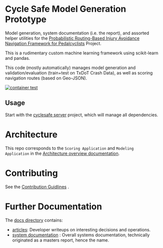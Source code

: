 # Cycle Safe Model Generation Prototype

Model generation, system documentation (i.e. the report), and assorted helper utilities for the [Probabilistic Routing-Based Injury Avoidance Navigation Framework for Pedalcyclists](./docs/report/report.md) Project.

This is a rudimentary custom machine learning framework using scikit-learn and pandas.

This code (mostly automatically) manages model generation and validation/evaluation (train+test on TxDoT Crash Data), as well as scoring navigation routes (based on Geo-JSON).

[![container test](https://github.com/YoinkBird/cyclesafe/actions/workflows/github-actions.yml/badge.svg?branch=main)](https://github.com/YoinkBird/cyclesafe/actions?query=branch%3Amain)

## Usage

Start with the [cyclesafe server](https://github.com/YoinkBird/cyclesafe_server) project, which will manage all dependencies.

# Architecture

This repo corresponds to the `Scoring Application` and `Modeling Application` in the [Architecture overview documentation](./docs/report/report.md#architecture).

# Contributing

See the [Contribution Guidlines](./CONTRIBUTING.md) .

# Further Documentation

The [docs directory](./docs/) contains:

* [articles](./docs/articles/): Developer writeups on interesting decisions and operations.
* [system documentation](./docs/report/report.md) : Overall systems documentation, technically originated as a masters report, hence the name.
